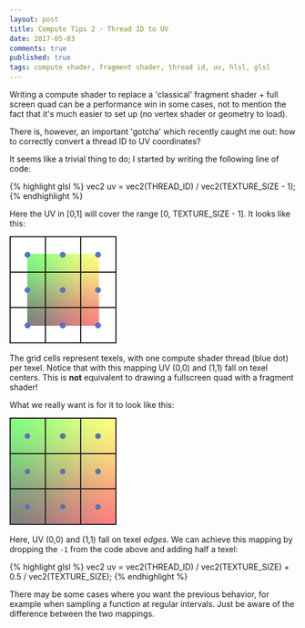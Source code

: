```yaml
---
layout: post
title: Compute Tips 2 - Thread ID to UV
date: 2017-05-03
comments: true
published: true
tags: compute shader, fragment shader, thread id, uv, hlsl, glsl
---
```


Writing a compute shader to replace a 'classical' fragment shader + full screen quad can be a performance win in some cases, not to mention the fact that it's much easier to set up (no vertex shader or geometry to load). 

There is, however, an important 'gotcha' which recently caught me out: how to correctly convert a thread ID to UV coordinates?

It seems like a trivial thing to do; I started by writing the following line of code:

{% highlight glsl %}
vec2 uv = vec2(THREAD_ID) / vec2(TEXTURE_SIZE - 1);
{% endhighlight %}

Here the UV in [0,1] will cover the range [0, TEXTURE_SIZE - 1]. It looks like this:

![Incorrect Thread ID to UV mapping](/images/uvmap_wrong.png)

The grid cells represent texels, with one compute shader thread (blue dot) per texel. Notice that with this mapping UV (0,0) and (1,1) fall on texel centers. This is **not** equivalent to drawing a fullscreen quad with a fragment shader!

What we really want is for it to look like this:

![Correct Thread ID to UV mapping](/images/uvmap_right.png)

Here, UV (0,0) and (1,1) fall on texel _edges_. We can achieve this mapping by dropping the `-1` from the code above and adding half a texel:

{% highlight glsl %}
vec2 uv = vec2(THREAD_ID) / vec2(TEXTURE_SIZE) + 0.5 / vec2(TEXTURE_SIZE);
{% endhighlight %}

There may be some cases where you want the previous behavior, for example when sampling a function at regular intervals. Just be aware of the difference between the two mappings.

